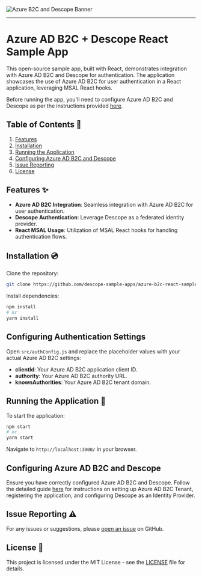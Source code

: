 ![Azure B2C and Descope Banner](https://github.com/descope-sample-apps/descope-azure-b2c-react-sample/assets/32936811/425ac418-b8d6-4031-bafd-808bfc3e51bb)

---

# Azure AD B2C + Descope React Sample App

This open-source sample app, built with React, demonstrates integration with Azure AD B2C and Descope for authentication. The application showcases the use of Azure AD B2C for user authentication in a React application, leveraging MSAL React hooks.

Before running the app, you'll need to configure Azure AD B2C and Descope as per the instructions provided [here](https://docs.descope.com/knowledgebase/sso/azureoidc/). 

## Table of Contents 📝

1. [Features](#features)
2. [Installation](#installation)
3. [Running the Application](#running-the-application)
4. [Configuring Azure AD B2C and Descope](#configuring-azure-ad-b2c-and-descope)
5. [Issue Reporting](#issue-reporting)
6. [License](#license)

## Features ✨

- **Azure AD B2C Integration**: Seamless integration with Azure AD B2C for user authentication.
- **Descope Authentication**: Leverage Descope as a federated identity provider.
- **React MSAL Usage**: Utilization of MSAL React hooks for handling authentication flows.

## Installation 💿

Clone the repository:

```bash
git clone https://github.com/descope-sample-apps/azure-b2c-react-sample-app.git
```

Install dependencies:

```bash
npm install
# or
yarn install
```

## Configuring Authentication Settings

Open `src/authConfig.js` and replace the placeholder values with your actual Azure AD B2C settings:

- **clientId**: Your Azure AD B2C application client ID.
- **authority**: Your Azure AD B2C authority URL.
- **knownAuthorities**: Your Azure AD B2C tenant domain.

## Running the Application 🚀

To start the application:

```bash
npm start
# or
yarn start
```

Navigate to `http://localhost:3000/` in your browser.

## Configuring Azure AD B2C and Descope

Ensure you have correctly configured Azure AD B2C and Descope. Follow the detailed guide [here](https://docs.descope.com/knowledgebase/sso/azureoidc/) for instructions on setting up Azure AD B2C Tenant, registering the application, and configuring Descope as an Identity Provider.

## Issue Reporting ⚠️

For any issues or suggestions, please [open an issue](https://github.com/descope-sample-apps/azure-b2c-react-sample-app/issues) on GitHub.

## License 📜

This project is licensed under the MIT License - see the [LICENSE](LICENSE) file for details.

